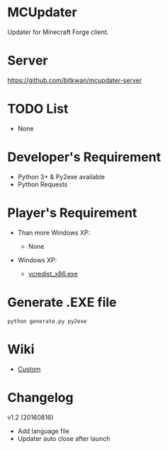 # MCUpdater

Updater for Minecraft Forge client.

# Server
https://github.com/bitkwan/mcupdater-server

# TODO List
- None

# Developer's Requirement
- Python 3+ & Py2exe available
- Python Requests

# Player's Requirement
- Than more Windows XP:
	- None
	
- Windows XP:
	- [vcredist_x86.exe](http://www.microsoft.com/downloads/details.aspx?familyid=32bc1bee-a3f9-4c13-9c99-220b62a191ee&displaylang=en)

# Generate .EXE file
`python generate.py py2exe`

# Wiki
- [Custom](https://github.com/bitkwan/mcupdater/wiki/Custom)

# Changelog
v1.2 (20160816)
- Add language file
- Updater auto close after launch